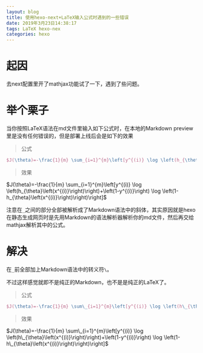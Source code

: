 ```yaml
---
layout: blog
title: 使用hexo-next+LaTeX输入公式时遇到的一些错误
date: 2019年3月23日14:38:17
tags: LaTeX hexo-nex
categories: hexo
---
```


# 起因

去next配置里开了mathjax功能试了一下，遇到了些问题。

# 举个栗子

当你按照LaTeX语法在md文件里输入如下公式时，在本地的Markdown preview里是没有任何错误的，但是部署上线后会是如下的效果

<!--more-->

> 公式

```latex
$J(\theta)=-\frac{1}{m} \sum_{i=1}^{m}\left[y^{(i)} \log \left(h_{\theta}\left(x^{(i)}\right)\right)+\left(1-y^{(i)}\right) \log \left(1-h_{\theta}\left(x^{(i)}\right)\right)\right]$
```

> 效果

$J(\theta)=-\frac{1}{m} \sum_{i=1}^{m}\left[y^{(i)} \log \left(h_{\theta}\left(x^{(i)}\right)\right)+\left(1-y^{(i)}\right) \log \left(1-h_{\theta}\left(x^{(i)}\right)\right)\right]$

注意在`_`之间的部分全部被解析成了Markdown语法中的斜体，其实原因就是hexo在静态生成网页时是先用Markdown的语法解析器解析你的md文件，然后再交给mathjax解析其中的公式。

# 解决

在`_`前全部加上Markdown语法中的转义符`\`。

不过这样感觉就即不是纯正的Markdown，也不是是纯正的LaTeX了。

> 公式

```latex
$J(\theta)=-\frac{1}{m} \sum\_{i=1}^{m}\left[y^{(i)} \log \left(h\_{\theta}\left(x^{(i)}\right)\right)+\left(1-y^{(i)}\right) \log \left(1-h\_{\theta}\left(x^{(i)}\right)\right)\right]$
```

> 效果

$J(\theta)=-\frac{1}{m} \sum\_{i=1}^{m}\left[y^{(i)} \log \left(h\_{\theta}\left(x^{(i)}\right)\right)+\left(1-y^{(i)}\right) \log \left(1-h\_{\theta}\left(x^{(i)}\right)\right)\right]$